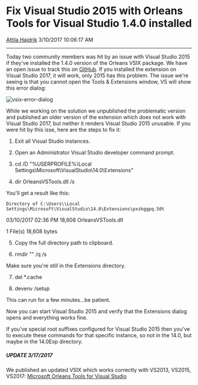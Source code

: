 Fix Visual Studio 2015 with Orleans Tools for Visual Studio 1.4.0 installed
===========================================================================

[Attila Hajdrik](https://github.com/attilah) 3/10/2017 10:06:17 AM

* * * * *

Today two community members was hit by an issue with Visual Studio 2015 if they've installed the 1.4.0 version of the Orleans VSIX package. We have an open issue to track this on [GitHub](https://github.com/dotnet/orleans/issues/2835). If you installed the extension on Visual Studio 2017, it will work, only 2015 has this problem. The issue we're seeing is that you cannot open the Tools & Extensions window, VS will show this error dialog:

![vsix-error-dialog](media/2017/03/vsix-error-dialog-300x148.jpg)

While we working on the solution we unpublished the problematic version and published an older version of the extension which does not work with Visual Studio 2017, but neither it renders Visual Studio 2015 unusable. If you were hit by this isse, here are the steps to fix it:

 1) Exit all Visual Studio instances.

 2) Open an Administrator Visual Studio developer command prompt.

 3) cd /D "%USERPROFILE%\\Local Settings\\Microsoft\\VisualStudio\\14.0\\Extensions"

 4) dir OrleansVSTools.dll /s

You'll get a result like this:

`Directory of C:\Users\\Local Settings\Microsoft\VisualStudio\14.0\Extensions\pxzkggpq.50t`

03/10/2017 02:36 PM 18,608 OrleansVSTools.dll

1 File(s) 18,608 bytes

5) Copy the full directory path to clipboard.

6) rmdir "" /q /s

Make sure you're still in the Extensions directory.

7) del \*.cache

8) devenv /setup

This can run for a few minutes...be patient.

Now you can start Visual Studio 2015 and verify that the Extensions dialog opens and everything works fine.

If you've special root suffixes configured for Visual Studio 2015 then you've to execute these commands for that specific instance, so not in the 14.0, but maybe in the 14.0Exp directory.

##### **UPDATE 3/17/2017**

We published an updated VSIX which works correctly with VS2013, VS2015, VS2017: [Microsoft Orleans Tools for Visual Studio](https://marketplace.visualstudio.com/items?itemName=sbykov.MicrosoftOrleansToolsforVisualStudio)
